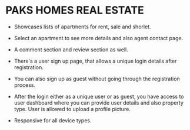 # PAKS HOMES REAL ESTATE

- Showcases lists of apartments for rent, sale and shorlet.

- Select an apartment to see more details and also agent contact page. 

- A comment section and review section as well.

- There's a user sign up page, that allows a unique login details after registration.

- You can also sign up as guest without going through the registration process.

- After the login either as a unique user or as guest, you have access to user dashboard where you can provide user details and also property type. User is allowed to upload a profile picture.

- Responsive for all device types.